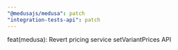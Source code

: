 ```yaml
---
"@medusajs/medusa": patch
"integration-tests-api": patch
---
```


feat(medusa): Revert pricing service setVariantPrices API
